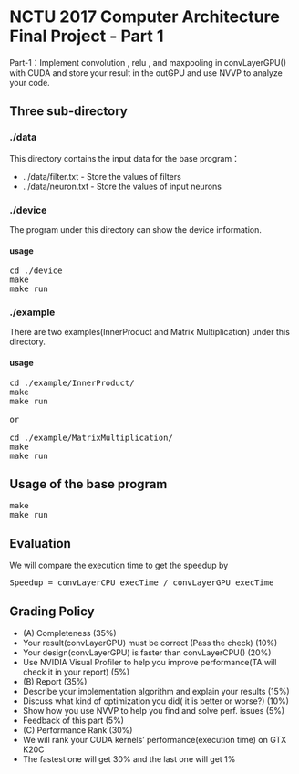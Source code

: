 # NCTU 2017 Computer Architecture Final Project - Part 1

Part-1：Implement convolution , relu , and maxpooling in convLayerGPU() with CUDA and store your result in the outGPU and use NVVP to analyze your code.

## Three sub-directory

### ./data
This directory contains the input data for the base program：
* . /data/filter.txt - Store the values of filters
* . /data/neuron.txt - Store the values of input neurons

### ./device
The program under this directory can show the device information.
#### usage
<pre>
cd ./device
make
make run
</pre>

### ./example
There are two examples(InnerProduct and Matrix Multiplication) under this directory.
#### usage
<pre>
cd ./example/InnerProduct/
make
make run

or

cd ./example/MatrixMultiplication/
make
make run
</pre>

## Usage of the base program
<pre>
make
make run
</pre>

## Evaluation
We will compare the execution time to get the speedup by
<pre>
Speedup = convLayerCPU_execTime / convLayerGPU_execTime
</pre>

## Grading Policy
*  (A) Completeness (35%)
  *  Your result(convLayerGPU) must be correct (Pass the check) (10%)
  *  Your design(convLayerGPU) is faster than convLayerCPU() (20%)
  *  Use NVIDIA Visual Profiler to help you improve performance(TA will check it in your report) (5%)
*  (B) Report (35%)
  *  Describe your implementation algorithm and explain your results (15%)
  *  Discuss what kind of optimization you did( it is better or worse?) (10%)
  *  Show how you use NVVP to help you find and solve perf. issues (5%)
  *  Feedback of this part (5%)
*  (C) Performance Rank (30%)
  *  We will rank your CUDA kernels’ performance(execution time) on GTX K20C
  *  The fastest one will get 30% and the last one will get 1%

